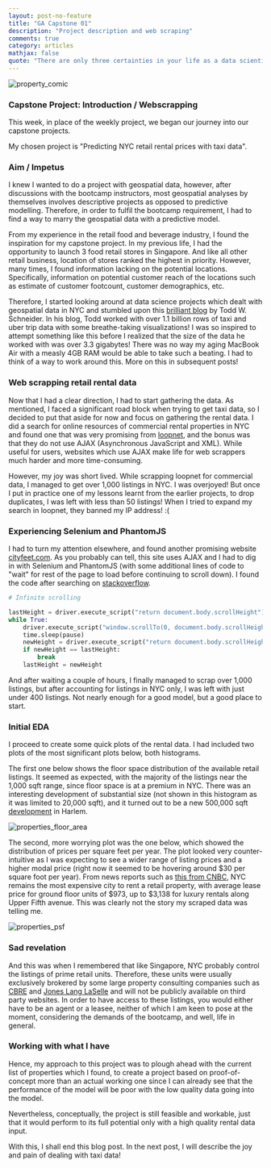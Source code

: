 ```yaml
---
layout: post-no-feature
title: "GA Capstone 01"
description: "Project description and web scraping"
comments: true
category: articles
mathjax: false
quote: "There are only three certainties in your life as a data scientist: death, taxes, and an inevitable git clusterfuck. You will find yourself typing git reset --hard and hitting enter while sighing at least once. That's OK. - Trey Causey"
---
```


![property_comic]({{site-url}}/images/property-commercial_real_estate-realtors-construction-chain_stores-scouting-aton2533_low.jpg)

### Capstone Project: Introduction / Webscrapping

This week, in place of the weekly project, we began our journey into our capstone projects.

My chosen project is "Predicting NYC retail rental prices with taxi data".

### Aim / Impetus

I knew I wanted to do a project with geospatial data, however, after discussions with the bootcamp instructors, most geospatial analyses by themselves involves descriptive projects as opposed to predictive modelling. Therefore, in order to fulfil the bootcamp requirement, I had to find a way to marry the geospatial data with a predictive model.

From my experience in the retail food and beverage industry, I found the inspiration for my capstone project. In my previous life, I had the opportunity to launch 3 food retail stores in Singapore. And like all other retail business, location of stores ranked the highest in priority. However, many times, I found information lacking on the potential locations. Specifically, information on potential customer reach of the locations such as estimate of customer footcount, customer demographics, etc.

Therefore, I started looking around at data science projects which dealt with geospatial data in NYC and stumbled upon this [brilliant blog](http://toddwschneider.com/posts/analyzing-1-1-billion-nyc-taxi-and-uber-trips-with-a-vengeance/) by Todd W. Schneider. In his blog, Todd worked with over 1.1 billion rows of taxi and uber trip data with some breathe-taking visualizations! I was so inspired to attempt something like this before I realized that the size of the data he worked with was over 3.3 gigabytes! There was no way my aging MacBook Air with a measly 4GB RAM would be able to take such a beating. I had to think of a way to work around this. More on this in subsequent posts!

### Web scrapping retail rental data

Now that I had a clear direction, I had to start gathering the data. As mentioned, I faced a significant road block when trying to get taxi data, so I decided to put that aside for now and focus on gathering the rental data. I did a search for online resources of commercial rental properties in NYC and found one that was very promising from [loopnet](http://www.loopnet.com/), and the bonus was that they do not use AJAX (Asynchronous JavaScript and XML). While useful for users, websites which use AJAX make life for web scrappers much harder and more time-consuming.

However, my joy was short lived. While scrapping loopnet for commercial data, I managed to get over 1,000 listings in NYC. I was overjoyed! But once I put in practice one of my lessons learnt from the earlier projects, to drop duplicates, I was left with less than 50 listings! When I tried to expand my search in loopnet, they banned my IP address! :(

### Experiencing Selenium and PhantomJS

I had to turn my attention elsewhere, and found another promising website [cityfeet.com](http://www.cityfeet.com/cont/ny/new-york-retail-space#). As you probably can tell, this site uses AJAX and I had to dig in with Selenium and PhantomJS (with some additional lines of code to "wait" for rest of the page to load before continuing to scroll down). I found the code after searching on [stackoverflow](http://stackoverflow.com/questions/28928068/scroll-down-to-bottom-of-infinite-page-with-phantomjs-in-python).

```py
# Infinite scrolling

lastHeight = driver.execute_script("return document.body.scrollHeight")
while True:
    driver.execute_script("window.scrollTo(0, document.body.scrollHeight);")
    time.sleep(pause)
    newHeight = driver.execute_script("return document.body.scrollHeight")
    if newHeight == lastHeight:
        break
    lastHeight = newHeight
```

And after waiting a couple of hours, I finally managed to scrap over 1,000 listings, but after accounting for listings in NYC only, I was left with just under 400 listings. Not nearly enough for a good model, but a good place to start.

### Initial EDA

I proceed to create some quick plots of the rental data. I had included two plots of the most significant plots below, both histograms.

The first one below shows the floor space distribution of the available retail listings. It seemed as expected, with the majority of the listings near the 1,000 sqft range, since floor space is at a premium in NYC. There was an interesting development of substantial size (not shown in this histogram as it was limited to 20,000 sqft), and it turned out to be a new 500,000 sqft [development](http://rew-online.com/2016/11/02/blumenfeld-breaks-ground-on-east-harlem-rental-designed-by-bjarke-ingels-group/) in Harlem.

![properties_floor_area]({{site-url}}/images/capstone_part2_floor_area_histogram.png)

The second, more worrying plot was the one below, which showed the distribution of prices per square feet per year. The plot looked very counter-intuitive as I was expecting to see a wider range of listing prices and a higher modal price (right now it seemed to be hovering around $30 per square foot per year). From news reports such as [this from CNBC](http://www.cnbc.com/2016/11/08/manhattan-retail-rents-dip-but-remain-near-record-highs.html), NYC remains the most expensive city to rent a retail property, with average lease price for ground floor units of \$973, up to \$3,138 for luxury rentals along Upper Fifth avenue. This was clearly not the story my scraped data was telling me.

![properties_psf]({{site-url}}/images/capstone_part2_psf_hist.png)

### Sad revelation

And this was when I remembered that like Singapore, NYC probably control the listings of prime retail units. Therefore, these units were usually exclusively brokered by some large property consulting companies such as [CBRE](http://www.cbre.com/?utm_source=search&utm_medium=paidsearch&utm_campaign=wpp?utm_term=cbre) and  [Jones Lang LaSelle](http://www.us.jll.com/united-states/en-us) and will not be publicly available on third party websites. In order to have access to these listings, you would either have to be an agent or a leasee, neither of which I am keen to pose at the moment, considering the demands of the bootcamp, and well, life in general.

### Working with what I have

Hence, my approach to this project was to plough ahead with the current list of properties which I found, to create a project based on proof-of-concept more than an actual working one since I can already see that the performance of the model will be poor with the low quality data going into the model.

Nevertheless, conceptually, the project is still feasible and workable, just that it would perform to its full potential only with a high quality rental data input.

With this, I shall end this blog post. In the next post, I will describe the joy and pain of dealing with taxi data!
